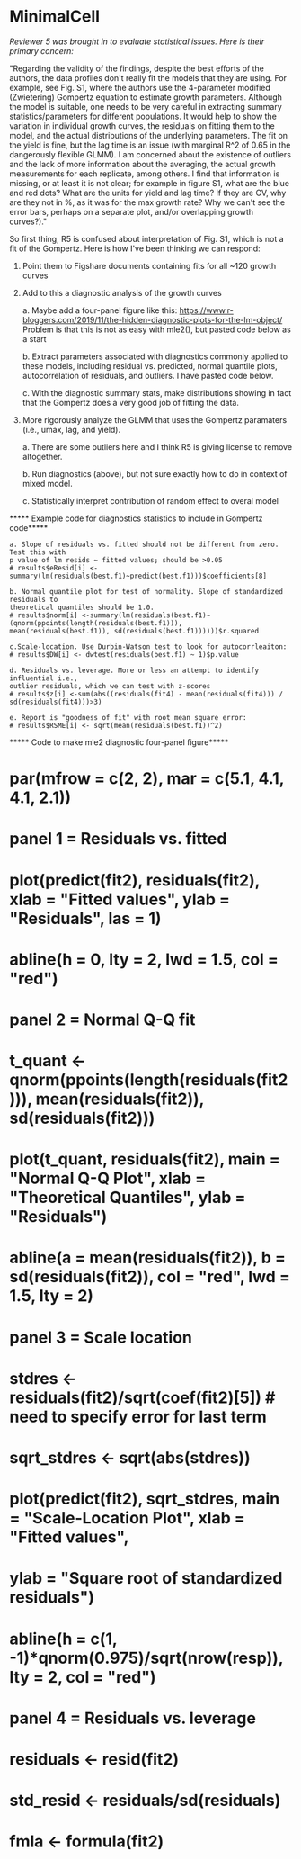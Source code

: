 # MinimalCell


*Reviewer 5 was brought in to evaluate statistical issues. Here is their primary concern:*

"Regarding the validity of the findings, despite the best efforts of the authors, 
the data profiles don't really fit the models that they are using. For example, 
see Fig. S1, where the authors use the 4-parameter modified (Zwietering) Gompertz 
equation to estimate growth parameters. Although the model is suitable, one needs to 
be very careful in extracting summary statistics/parameters for different populations. 
It would help to show the variation in individual growth curves, the residuals on fitting 
them to the model, and the actual distributions of the underlying parameters. 
The fit on the yield is fine, but the lag time is an issue (with marginal R^2 of 0.65 in the 
dangerously flexible GLMM). I am concerned about the existence of outliers and the lack of 
more information about the averaging, the actual growth measurements for each replicate, 
among others. I find that information is missing, or at least it is not clear; for 
example in figure S1, what are the blue and red dots? What are the units for yield 
and lag time? If they are CV, why are they not in %, as it was for the max growth rate? 
Why we can't see the error bars, perhaps on a separate plot, and/or 
overlapping growth curves?)."

So first thing, R5 is confused about interpretation of Fig. S1, which is not a fit of the 
Gompertz. Here is how I've been thinking we can respond:


1. Point them to Figshare documents containing fits for all ~120 growth curves

2. Add to this a diagnostic analysis of the growth curves

	a. Maybe add a four-panel figure like this: 
	https://www.r-bloggers.com/2019/11/the-hidden-diagnostic-plots-for-the-lm-object/
	Problem is that this is not as easy with mle2(), but pasted code below as a start
	
	b. Extract parameters associated with diagnostics commonly applied to these models,
	including residual vs. predicted, normal quantile plots, autocorrelation of residuals, 
	and outliers. I have pasted code below. 
	
	c. With the diagnostic summary stats, make distributions showing in fact that the 
	Gompertz does a very good job of fitting the data. 
	
3. More rigorously analyze the GLMM that uses the Gompertz paramaters (i.e., umax, lag, 
and yield). 

	a. There are some outliers here and I think R5 is giving license to remove altogether.
	
	b. Run diagnostics (above), but not sure exactly how to do in context of mixed model.
	
	c. Statistically interpret contribution of random effect to overal model
	
	
***** Example code for diagnostics statistics to include in Gompertz code*****	

	a. Slope of residuals vs. fitted should not be different from zero. Test this with 
	p value of lm resids ~ fitted values; should be >0.05 
	# results$eResid[i] <-summary(lm(residuals(best.f1)~predict(best.f1)))$coefficients[8]
	
	b. Normal quantile plot for test of normality. Slope of standardized residuals to 
	theoretical quantiles should be 1.0.
	# results$norm[i] <-summary(lm(residuals(best.f1)~ (qnorm(ppoints(length(residuals(best.f1))), 
	mean(residuals(best.f1)), sd(residuals(best.f1))))))$r.squared 
	
	c.Scale-location. Use Durbin-Watson test to look for autocorrleaiton:
	# results$DW[i] <- dwtest(residuals(best.f1) ~ 1)$p.value
	
	d. Residuals vs. leverage. More or less an attempt to identify influential i.e., 
	outlier residuals, which we can test with z-scores
	# results$z[i] <-sum(abs((residuals(fit4) - mean(residuals(fit4))) / sd(residuals(fit4)))>3)
	
	e. Report is "goodness of fit" with root mean square error:
	# results$RSME[i] <- sqrt(mean(residuals(best.f1))^2)
	


***** Code to make mle2 diagnostic four-panel figure*****	


# par(mfrow = c(2, 2), mar = c(5.1, 4.1, 4.1, 2.1))
#
# panel 1 = Residuals vs. fitted
# plot(predict(fit2), residuals(fit2), xlab = "Fitted values", ylab = "Residuals", las = 1)
# abline(h = 0, lty = 2, lwd = 1.5, col = "red")
#
# panel 2 = Normal Q-Q fit
# t_quant <- qnorm(ppoints(length(residuals(fit2))), mean(residuals(fit2)), sd(residuals(fit2)))
# plot(t_quant, residuals(fit2), main = "Normal Q-Q Plot", xlab = "Theoretical Quantiles", ylab = "Residuals")
# abline(a = mean(residuals(fit2)), b = sd(residuals(fit2)), col = "red", lwd = 1.5, lty = 2)
# 
# panel 3 = Scale location
# stdres <- residuals(fit2)/sqrt(coef(fit2)[5]) # need to specify error for last term
# sqrt_stdres <- sqrt(abs(stdres))
# plot(predict(fit2), sqrt_stdres, main = "Scale-Location Plot", xlab = "Fitted values",  
#      ylab = "Square root of standardized residuals")
# abline(h = c(1, -1)*qnorm(0.975)/sqrt(nrow(resp)), lty = 2, col = "red")
#
# panel 4 = Residuals vs. leverage
# residuals <- resid(fit2)
# std_resid <- residuals/sd(residuals)
# fmla <- formula(fit2)